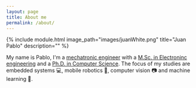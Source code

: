 ```yaml
---
layout: page
title: About me
permalink: /about/
---
```


{% include module.html image_path="images/juanWhite.png" title="Juan Pablo" description="" %}



My name is Pablo, I'm a [mechatronic engineer](https://www.unipiloto.edu.co/programas/pregrado/ingenieria-mecatronica/) with a [M.Sc. in Electroninc engineering](http://www.javerianacali.edu.co/) and a [Ph.D. in Computer Science](https://edi2s.umontpellier.fr/). The focus of my studies are embedded systems 💻, mobile robotics 🚁, computer vision 📷 and machine learning 🤖. 